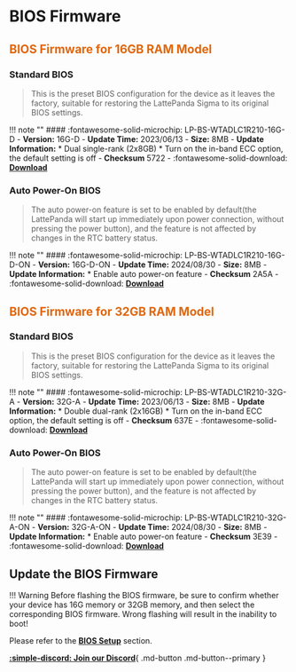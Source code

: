 # BIOS Firmware
## <span style="color: rgba(225, 103, 13);">BIOS Firmware for **16GB** RAM Model</span>

### Standard BIOS
> This is the preset BIOS configuration for the device as it leaves the factory, suitable for restoring the LattePanda Sigma to its original BIOS settings.

!!! note ""
    #### :fontawesome-solid-microchip: LP-BS-WTADLC1R210-16G-D
    - **Version:** 16G-D
    - **Update Time:** 2023/06/13
    - **Size:** 8MB
    - **Update Information:**
        * Dual single-rank (2x8GB)
        * Turn on the in-band ECC option, the default setting is off
    - **Checksum** 5722
    - :fontawesome-solid-download: [**Download**](https://github.com/LattePandaTeam/LattePanda-Win10-Software/blob/master/BIOS%20for%20LattePanda%20Sigma/16GB%20version/LP-BS-WTADLC1R210-16G-D.zip)

### Auto Power-On BIOS
> The auto power-on feature is set to be enabled by default(the LattePanda will start up immediately upon power connection, without pressing the power button), and the feature is not affected by changes in the RTC battery status.

!!! note ""
    #### :fontawesome-solid-microchip:  LP-BS-WTADLC1R210-16G-D-ON
    - **Version:** 16G-D-ON
    - **Update Time:** 2024/08/30
    - **Size:** 8MB
    - **Update Information:**
        * Enable auto power-on feature
    - **Checksum** 2A5A
    - :fontawesome-solid-download: [**Download**](https://github.com/LattePandaTeam/LattePanda-Win10-Software/blob/master/BIOS%20for%20LattePanda%20Sigma/16GB%20version/LP-BS-WTADLC1R210-16G-D-ON.zip)


## <span style="color: rgba(225, 103, 13);">BIOS Firmware for **32GB** RAM Model</span>

### Standard BIOS
> This is the preset BIOS configuration for the device as it leaves the factory, suitable for restoring the LattePanda Sigma to its original BIOS settings.

!!! note ""
    #### :fontawesome-solid-microchip: LP-BS-WTADLC1R210-32G-A
    - **Version:** 32G-A
    - **Update Time:** 2023/06/13
    - **Size:** 8MB
    - **Update Information:**
        * Double dual-rank (2x16GB)
        * Turn on the in-band ECC option, the default setting is off
    - **Checksum** 637E
    - :fontawesome-solid-download: [**Download**](https://github.com/LattePandaTeam/LattePanda-Win10-Software/blob/master/BIOS%20for%20LattePanda%20Sigma/32GB%20version/LP-BS-WTADLC1R210-32G-A.zip)


### Auto Power-On BIOS
> The auto power-on feature is set to be enabled by default(the LattePanda will start up immediately upon power connection, without pressing the power button), and the feature is not affected by changes in the RTC battery status.

!!! note ""
    #### :fontawesome-solid-microchip:  LP-BS-WTADLC1R210-32G-A-ON
    - **Version:** 32G-A-ON
    - **Update Time:** 2024/08/30
    - **Size:** 8MB
    - **Update Information:**
        * Enable auto power-on feature
    - **Checksum** 3E39
    - :fontawesome-solid-download: [**Download**](https://github.com/LattePandaTeam/LattePanda-Win10-Software/blob/master/BIOS%20for%20LattePanda%20Sigma/32GB%20version/LP-BS-WTADLC1R210-32G-A-ON.zip)


## Update the BIOS Firmware

!!! Warning
    Before flashing the BIOS firmware, be sure to confirm whether your device has 16G memory or 32GB memory, and then select the corresponding BIOS firmware. Wrong flashing will result in the inability to boot!

Please refer to the [**BIOS Setup**](BIOS_Setup.md) section.


[**:simple-discord: Join our Discord**](https://discord.gg/k6YPYQgmHt){ .md-button .md-button--primary }